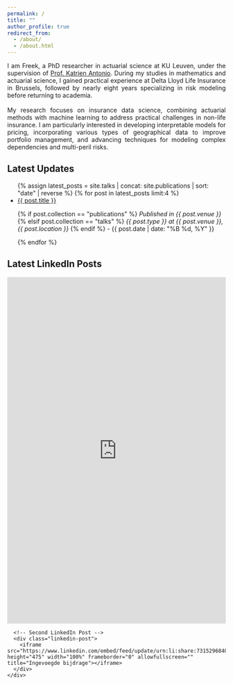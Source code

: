```yaml
---
permalink: /
title: ""
author_profile: true
redirect_from: 
  - /about/
  - /about.html
---
```


<div style="text-align: justify;">
I am Freek, a PhD researcher in actuarial science at KU Leuven, under the supervision of <a href="https://katrienantonio.github.io" target="_blank">Prof. Katrien Antonio</a>. During my studies in mathematics and actuarial science, I gained practical experience at Delta Lloyd Life Insurance in Brussels, followed by nearly eight years specializing in risk modeling before returning to academia.
<br>
<br>
My research focuses on insurance data science, combining actuarial methods with machine learning to address practical challenges in non-life insurance. I am particularly interested in developing interpretable models for pricing, incorporating various types of geographical data to improve portfolio management, and advancing techniques for modeling complex dependencies and multi-peril risks.
</div>

<!-- Banner -->
<div class="site-banner">
  <div class="site-banner__inner">
    <h2>Latest Updates</h2>
    <ul class="site-banner__items">
      {% assign latest_posts = site.talks | concat: site.publications | sort: "date" | reverse %}
      {% for post in latest_posts limit:4 %}
        <li>
          <a href="{{ post.url }}">{{ post.title }}</a>
          <p>
            {% if post.collection == "publications" %}
              <em>Published in {{ post.venue }}</em>
            {% elsif post.collection == "talks" %}
              <em>{{ post.type }} at {{ post.venue }}, {{ post.location }}</em>
            {% endif %}
            - {{ post.date | date: "%B %d, %Y" }}
          </p>
        </li>
      {% endfor %}
    </ul>
  </div>
</div>

<!-- Second Banner -->
<div class="site-banner">
  <div class="site-banner__inner">
    <h2>Latest LinkedIn Posts</h2>
    <div class="site-banner__items">
      <!-- First LinkedIn Post -->
      <div class="linkedin-post">
        <iframe src="https://www.linkedin.com/embed/feed/update/urn:li:share:7326657573426708480" height="797" width="100%" frameborder="0" allowfullscreen="" title="Ingevoegde bijdrage"></iframe>
      </div>

      <!-- Second LinkedIn Post -->
      <div class="linkedin-post">
        <iframe src="https://www.linkedin.com/embed/feed/update/urn:li:share:7315296840680165379" height="475" width="100%" frameborder="0" allowfullscreen="" title="Ingevoegde bijdrage"></iframe>
      </div>
    </div>
  </div>
</div>